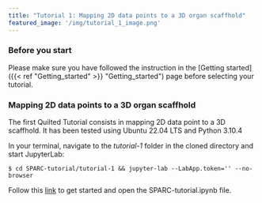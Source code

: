 ```yaml
---
title: "Tutorial 1: Mapping 2D data points to a 3D organ scaffhold"
featured_image: '/img/tutorial_1_image.png'
---
```

### **Before you start**
Please make sure you have followed the instruction in the [Getting started]({{< ref "Getting_started" >}} "Getting_started") page before selecting your tutorial.


### **Mapping 2D data points to a 3D organ scaffhold**
The first Quilted Tutorial consists in mapping 2D data point to a 3D scaffhold. It has been tested using Ubuntu 22.04 LTS and Python 3.10.4

In your terminal, navigate to the _tutorial-1_ folder in the cloned directory and start JupyterLab:

    $ cd SPARC-tutorial/tutorial-1 && jupyter-lab --LabApp.token='' --no-browser

Follow this [link](http://127.0.0.1:8888/lab) to get started and open the SPARC-tutorial.ipynb file.

